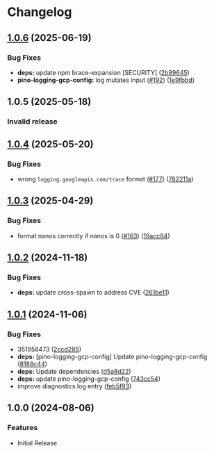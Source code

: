 # Changelog

<!-- markdownlint-disable -->

## [1.0.6](https://github.com/GoogleCloudPlatform/cloud-solutions/compare/pino-logging-gcp-config-v1.0.4...pino-logging-gcp-config-v1.0.6) (2025-06-19)

### Bug Fixes

- **deps:** update npm brace-expansion [SECURITY]
  ([2b89645](https://github.com/GoogleCloudPlatform/cloud-solutions/commit/2b89645aee6532234218950dfbcd8e8340b4b6df))
- **pino-logging-gcp-config:** log mutates input
  ([#192](https://github.com/GoogleCloudPlatform/cloud-solutions/issues/192))
  ([1e9fbbd](https://github.com/GoogleCloudPlatform/cloud-solutions/commit/1e9fbbdb461a92339d8a5649c613e9e07972cb07))

## 1.0.5 (2025-05-18)

### Invalid release

## [1.0.4](https://github.com/GoogleCloudPlatform/cloud-solutions/compare/pino-logging-gcp-config-v1.0.3...pino-logging-gcp-config-v1.0.4) (2025-05-20)

### Bug Fixes

- wrong `logging.googleapis.com/trace` format
  ([#177](https://github.com/GoogleCloudPlatform/cloud-solutions/issues/177))
  ([782211a](https://github.com/GoogleCloudPlatform/cloud-solutions/commit/782211a58e22447cf61be8edf789d2cad0471649))

## [1.0.3](https://github.com/GoogleCloudPlatform/cloud-solutions/compare/pino-logging-gcp-config-v1.0.2...pino-logging-gcp-config-v1.0.3) (2025-04-29)

### Bug Fixes

- format nanos correctly if nanos is 0
  ([#163](https://github.com/GoogleCloudPlatform/cloud-solutions/issues/163))
  ([19acc84](https://github.com/GoogleCloudPlatform/cloud-solutions/commit/19acc8438b5f433ab3b8b82bec6741d1920a23f6))

## [1.0.2](https://github.com/GoogleCloudPlatform/cloud-solutions/compare/pino-logging-gcp-config-v1.0.1...pino-logging-gcp-config-v1.0.2) (2024-11-18)

### Bug Fixes

- **deps:** update cross-spawn to address CVE
  ([261be11](https://github.com/GoogleCloudPlatform/cloud-solutions/commit/261be1157445d188e5eb48ae30b0196bde180757))

## [1.0.1](https://github.com/GoogleCloudPlatform/cloud-solutions/compare/pino-logging-gcp-config-v1.0.0...pino-logging-gcp-config-v1.0.1) (2024-11-06)

### Bug Fixes

- 351958473
  ([2ccd285](https://github.com/GoogleCloudPlatform/cloud-solutions/commit/2ccd2858e6fef6da828a705d264eb6e81d3bd4ef))
- **deps:** [pino-logging-gcp-config] Update pino-logging-gcp-config
  ([8188c44](https://github.com/GoogleCloudPlatform/cloud-solutions/commit/8188c44966c14217100ecf1a905dd6f8b08d6bfd))
- **deps:** Update dependencies
  ([d5a8d22](https://github.com/GoogleCloudPlatform/cloud-solutions/commit/d5a8d22769796e90d67ddcc0477c206d12abcbf7))
- **deps:** update pino-logging-gcp-config
  ([743cc54](https://github.com/GoogleCloudPlatform/cloud-solutions/commit/743cc54f76e5991be846be3cabb56b5b43365855))
- improve diagnostics log entry
  ([feb5f93](https://github.com/GoogleCloudPlatform/cloud-solutions/commit/feb5f9399dc31868cf57d812fbbe845849fa7240))

## 1.0.0 (2024-08-06)

### Features

- Initial Release

<!-- markdownlint-enable -->
